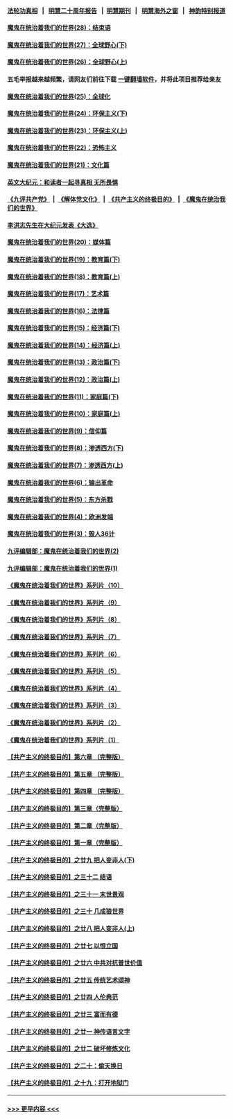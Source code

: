 #### [法轮功真相](https://github.com/gfw-breaker/truth/blob/master/README.md?t=0) &nbsp;&nbsp;|&nbsp;&nbsp; [明慧二十周年报告](https://github.com/gfw-breaker/mh-reports/blob/master/README.md?t=0) &nbsp;&nbsp;|&nbsp;&nbsp;[明慧期刊](https://github.com/gfw-breaker/mh-qikan) &nbsp;&nbsp;|&nbsp;&nbsp; [明慧海外之窗](https://github.com/gfw-breaker/mh-news/blob/master/README.md?t=0) &nbsp;&nbsp;|&nbsp;&nbsp; [神韵特别报道](https://github.com/gfw-breaker/mh-news/blob/master/shenyun.md?t=0)
#### [魔鬼在统治着我们的世界(28)：结束语](../pages/nsc422/n10936246.md?t=07080152) 
#### [魔鬼在统治着我们的世界(27)：全球野心(下)](../pages/nsc422/n10928319.md?t=07080152) 
#### [魔鬼在统治着我们的世界(26)：全球野心(上)](../pages/nsc422/n10900318.md?t=07080152) 
#### 五毛举报越来越频繁，请网友们前往下载 [一键翻墙软件](https://github.com/gfw-breaker/ssr-accounts)，并将此项目推荐给亲友
#### [魔鬼在统治着我们的世界(25)：全球化](../pages/nsc422/n10788205.md?t=07080152) 
#### [魔鬼在统治着我们的世界(24)：环保主义(下)](../pages/nsc422/n10695307.md?t=07080152) 
#### [魔鬼在统治着我们的世界(23)：环保主义(上)](../pages/nsc422/n10688613.md?t=07080152) 
#### [魔鬼在统治着我们的世界(22)：恐怖主义](../pages/nsc422/n10614727.md?t=07080152) 
#### [魔鬼在统治着我们的世界(21)：文化篇](../pages/nsc422/n10597706.md?t=07080152) 
#### [英文大纪元：和读者一起寻真相 无所畏惧](../pages/nsc422/n12542027.md?t=07080152) 
#### [《九评共产党》](https://github.com/begood0513/9ping.md/blob/master/README.md) &nbsp;|&nbsp; [《解体党文化》](../../../../jtdwh.md/blob/master/README.md)  &nbsp;|&nbsp; [《共产主义的终极目的》](../../../../gczydzjmd.md/blob/master/README.md) &nbsp;|&nbsp; [《魔鬼在统治我们的世界》](../../../../mgztzwmdsj.md/blob/master/README.md) 
#### [李洪志先生在大纪元发表《大选》](../pages/nsc422/n12534746.md?t=07080152) 
#### [魔鬼在统治着我们的世界(20)：媒体篇](../pages/nsc422/n10586579.md?t=07080152) 
#### [魔鬼在统治着我们的世界(19)：教育篇(下)](../pages/nsc422/n10564808.md?t=07080152) 
#### [魔鬼在统治着我们的世界(18)：教育篇(上)](../pages/nsc422/n10526970.md?t=07080152) 
#### [魔鬼在统治着我们的世界(17)：艺术篇](../pages/nsc422/n10499093.md?t=07080152) 
#### [魔鬼在统治着我们的世界(16)：法律篇](../pages/nsc422/n10485969.md?t=07080152) 
#### [魔鬼在统治着我们的世界(15)：经济篇(下)](../pages/nsc422/n10469975.md?t=07080152) 
#### [魔鬼在统治着我们的世界(14)：经济篇(上)](../pages/nsc422/n10457370.md?t=07080152) 
#### [魔鬼在统治着我们的世界(13)：政治篇(下)](../pages/nsc422/n10448270.md?t=07080152) 
#### [魔鬼在统治着我们的世界(12)：政治篇(上)](../pages/nsc422/n10444576.md?t=07080152) 
#### [魔鬼在统治着我们的世界(11)：家庭篇(下)](../pages/nsc422/n10440961.md?t=07080152) 
#### [魔鬼在统治着我们的世界(10)：家庭篇(上)](../pages/nsc422/n10435448.md?t=07080152) 
#### [魔鬼在统治着我们的世界(9)：信仰篇](../pages/nsc422/n10432159.md?t=07080152) 
#### [魔鬼在统治着我们的世界(8)：渗透西方(下)](../pages/nsc422/n10429603.md?t=07080152) 
#### [魔鬼在统治着我们的世界(7)：渗透西方(上)](../pages/nsc422/n10426013.md?t=07080152) 
#### [魔鬼在统治着我们的世界(6)：输出革命](../pages/nsc422/n10421536.md?t=07080152) 
#### [魔鬼在统治着我们的世界(5)：东方杀戮](../pages/nsc422/n10417707.md?t=07080152) 
#### [魔鬼在统治着我们的世界(4)：欧洲发端](../pages/nsc422/n10414890.md?t=07080152) 
#### [魔鬼在统治着我们的世界(3)：毁人36计](../pages/nsc422/n10411583.md?t=07080152) 
#### [九评编辑部：魔鬼在统治着我们的世界(2)](../pages/nsc422/n10410036.md?t=07080152) 
#### [九评编辑部：魔鬼在统治着我们的世界(1)](../pages/nsc422/n10406825.md?t=07080152) 
#### [《魔鬼在统治着我们的世界》系列片（10）](../pages/nsc422/n12292670.md?t=07080152) 
#### [《魔鬼在统治着我们的世界》系列片（9）](../pages/nsc422/n12290859.md?t=07080152) 
#### [《魔鬼在统治着我们的世界》系列片（8）](../pages/nsc422/n12287445.md?t=07080152) 
#### [《魔鬼在统治着我们的世界》系列片（7）](../pages/nsc422/n12283425.md?t=07080152) 
#### [《魔鬼在统治着我们的世界》系列片（6）](../pages/nsc422/n12282314.md?t=07080152) 
#### [《魔鬼在统治着我们的世界》系列片（5）](../pages/nsc422/n12281419.md?t=07080152) 
#### [《魔鬼在统治着我们的世界》系列片（4）](../pages/nsc422/n12274024.md?t=07080152) 
#### [《魔鬼在统治着我们的世界》系列片（3）](../pages/nsc422/n12271322.md?t=07080152) 
#### [《魔鬼在统治着我们的世界》系列片（2）](../pages/nsc422/n12269049.md?t=07080152) 
#### [《魔鬼在统治着我们的世界》系列片（1）](../pages/nsc422/n12267575.md?t=07080152) 
#### [【共产主义的终极目的】第六章 （完整版）](../pages/nsc422/n11428913.md?t=07080152) 
#### [【共产主义的终极目的】第五章 （完整版）](../pages/nsc422/n11428912.md?t=07080152) 
#### [【共产主义的终极目的】第四章 （完整版）](../pages/nsc422/n11428907.md?t=07080152) 
#### [【共产主义的终极目的】第三章（完整版）](../pages/nsc422/n11428848.md?t=07080152) 
#### [【共产主义的终极目的】第二章（完整版）](../pages/nsc422/n11428831.md?t=07080152) 
#### [【共产主义的终极目的】第一章（完整版）](../pages/nsc422/n11417651.md?t=07080152) 
#### [【共产主义的终极目的】之廿九 把人变非人(下)](../pages/nsc422/n11344140.md?t=07080152) 
#### [【共产主义的终极目的】之三十二 结语](../pages/nsc422/n11360535.md?t=07080152) 
#### [【共产主义的终极目的】之三十一 末世景观](../pages/nsc422/n11351129.md?t=07080152) 
#### [【共产主义的终极目的】之三十 几成狼世界](../pages/nsc422/n11348280.md?t=07080152) 
#### [【共产主义的终极目的】之廿八 把人变非人(上)](../pages/nsc422/n11340492.md?t=07080152) 
#### [【共产主义的终极目的】之廿七 以恨立国](../pages/nsc422/n11336944.md?t=07080152) 
#### [【共产主义的终极目的】之廿六 中共对抗普世价值](../pages/nsc422/n11324785.md?t=07080152) 
#### [【共产主义的终极目的】之廿五 传统艺术颂神](../pages/nsc422/n11296396.md?t=07080152) 
#### [【共产主义的终极目的】之廿四 人伦典范](../pages/nsc422/n11296397.md?t=07080152) 
#### [【共产主义的终极目的】之廿三 富而有德](../pages/nsc422/n11283598.md?t=07080152) 
#### [【共产主义的终极目的】之廿一 神传语言文字](../pages/nsc422/n11263265.md?t=07080152) 
#### [【共产主义的终极目的】之廿二 破坏修炼文化](../pages/nsc422/n11245728.md?t=07080152) 
#### [【共产主义的终极目的】之二十：偷天换日](../pages/nsc422/n11238846.md?t=07080152) 
#### [【共产主义的终极目的】之十九：打开地狱门](../pages/nsc422/n11206376.md?t=07080152) 

----
#### [ >>> 更早内容 <<< ](../indexes/nsc422-earlier.md)
